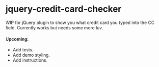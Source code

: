 jquery-credit-card-checker
==========================

WIP for jQuery plugin to show you what credit card you typed into the CC field. Currently works but needs some more luv.

#### Upcoming:
- Add tests.
- Add demo styling.
- Add instructions.
